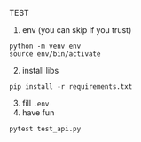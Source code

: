 TEST 
1. env (you can skip if you trust)

```
python -m venv env
source env/bin/activate
``` 
2. install libs

```
pip install -r requirements.txt
```
3. fill `.env`
4. have fun
```
pytest test_api.py
```